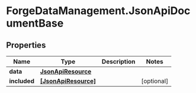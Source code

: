 # ForgeDataManagement.JsonApiDocumentBase

## Properties
Name | Type | Description | Notes
------------ | ------------- | ------------- | -------------
**data** | [**JsonApiResource**](JsonApiResource.md) |  | 
**included** | [**[JsonApiResource]**](JsonApiResource.md) |  | [optional] 


